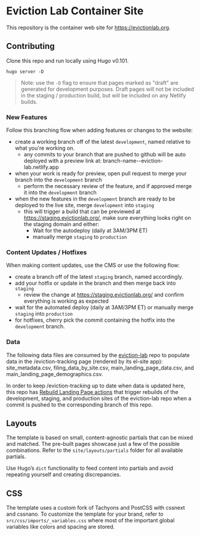 # Eviction Lab Container Site

This repository is the container web site for https://evictionlab.org.

## Contributing

Clone this repo and run locally using Hugo v0.101.

```
hugo server -D
```

> Note: use the `-D` flag to ensure that pages marked as "draft" are generated for development purposes. Draft pages will not be included in the staging / production build, but will be included on any Netlify builds.

### New Features

Follow this branching flow when adding features or changes to the website:

- create a working branch off of the latest `development`, named relative to what you're working on.
  - any commits to your branch that are pushed to github will be auto deployed with a preview link at: branch-name--eviction-lab.netlify.app
- when your work is ready for preview, open pull request to merge your branch into the `development` branch
  - perform the necessary review of the feature, and if approved merge it into the `development` branch
- when the new features in the `development` branch are ready to be deployed to the live site, merge `development` into `staging`
  - this will trigger a build that can be previewed at https://staging.evictionlab.org/, make sure everything looks right on the staging domain and either:
    - Wait for the autodeploy (daily at 3AM/3PM ET)
    - manually merge `staging` to `production`

### Content Updates / Hotfixes

When making content updates, use the CMS or use the following flow:

- create a branch off of the latest `staging` branch, named accordingly.
- add your hotfix or update in the branch and then merge back into `staging`
  - review the change at https://staging.evictionlab.org/ and confirm everything is working as expected
- wait for the automated deploy (daily at 3AM/3PM ET) or manually merge `staging` into `production`
- for hotfixes, cherry pick the commit containing the hotfix into the `development` branch.

### Data

The following data files are consumed by the [eviction-lab](https://github.com/Hyperobjekt/eviction-lab/tree/development/apps/el-site) repo to populate data in the /eviction-tracking page (rendered by its el-site app): site_metadata.csv, filing_data_by_site.csv, main_landing_page_data.csv, and main_landing_page_demographics.csv.

In order to keep /eviction-tracking up to date when data is updated here, this repo has [Rebuild Landing Page actions](https://github.com/EvictionLab/eviction-lab-website/actions) that trigger rebuilds of the development, staging, and production sites of the eviction-lab repo when a commit is pushed to the corresponding branch of this repo.

## Layouts

The template is based on small, content-agnostic partials that can be mixed and matched. The pre-built pages showcase just a few of the possible combinations. Refer to the `site/layouts/partials` folder for all available partials.

Use Hugo’s `dict` functionality to feed content into partials and avoid repeating yourself and creating discrepancies.

## CSS

The template uses a custom fork of Tachyons and PostCSS with cssnext and cssnano. To customize the template for your brand, refer to `src/css/imports/_variables.css` where most of the important global variables like colors and spacing are stored.
